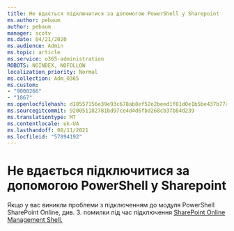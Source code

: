 ```yaml
---
title: Не вдається підключитися за допомогою PowerShell у Sharepoint
ms.author: pebaum
author: pebaum
manager: scotv
ms.date: 04/21/2020
ms.audience: Admin
ms.topic: article
ms.service: o365-administration
ROBOTS: NOINDEX, NOFOLLOW
localization_priority: Normal
ms.collection: Adm_O365
ms.custom:
- "9000266"
- "1867"
ms.openlocfilehash: d18557156e39e93c678ab8ef52e2beed1f81d0e1b5be437b77a3fdca34f3d353
ms.sourcegitcommit: 920051182781bd97ce4d4d6fbd268cb37b84d239
ms.translationtype: MT
ms.contentlocale: uk-UA
ms.lasthandoff: 08/11/2021
ms.locfileid: "57894192"
---
```

# <a name="sharepoint-powershell-unable-to-connect"></a>Не вдається підключитися за допомогою PowerShell у Sharepoint

Якщо у вас виникли проблеми з підключенням до модуля PowerShell SharePoint Online, див. 3. помилки під час підключення [SharePoint Online Management Shell.](https://docs.microsoft.com/sharepoint/troubleshoot/administration/errors-connecting-to-management-shell)